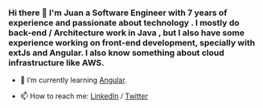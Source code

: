 ### Hi there 👋 I'm Juan a Software Engineer with 7 years of experience and passionate about technology . I mostly do back-end / Architecture work in Java , but I also have some experience working on front-end development, specially with extJs and Angular. I also know something about cloud infrastructure like AWS.

- 🌱 I’m currently learning [Angular].

- 📫 How to reach me: [LinkedIn] / [Twitter]
<!--
**juanmarques/juanmarques** is a ✨ _special_ ✨ repository because its `README.md` (this file) appears on your GitHub profile.
 
Here are some ideas to get you started:

- 🔭 I’m currently working on ...
- 🌱 I’m currently learning ...
- 👯 I’m looking to collaborate on ...
- 🤔 I’m looking for help with ...
- 💬 Ask me about ...
- 📫 How to reach me: ...
- 😄 Pronouns: ...
- ⚡ Fun fact: ...
-->
[//]: #

[Angular]:<https://github.com/angular/>
[LinkedIn]:<https://www.linkedin.com/in/juan-marques/>
[Twitter]:<https://twitter.com/j_marques1/>
